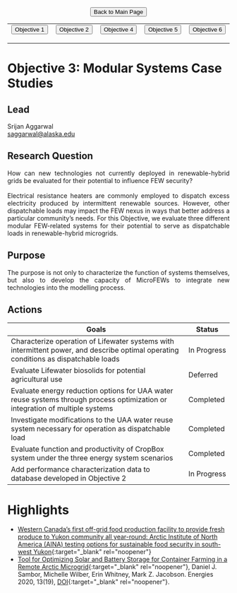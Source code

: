<form action="https://mjc55.github.io/MicroFEWs_Legacy/" align="center" style="bold">
<input type="submit" value="Back to Main Page" />
</form>


<p align="center" text-align="center"><table style="border-collapse: collapse; border: none;">
  <tr width="100%" style="border: none;">
    <td width="400" style="border: none;"> <form action="https://mjc55.github.io/MicroFEWs_Legacy/Objectives/Objective_1" align="center"><input type="submit" value="Objective 1" /></form> </td>
    <td width="400" style="border: none;"> <form action="https://mjc55.github.io/MicroFEWs_Legacy/Objectives/Objective_2" align="center"><input type="submit" value="Objective 2" /></form>  </td>
    <td width="400" style="border: none;"> <form action="https://mjc55.github.io/MicroFEWs_Legacy/Objectives/Objective_4" align="center"><input type="submit" value="Objective 4" /></form> </td>
    <td width="400" style="border: none;"> <form action="https://mjc55.github.io/MicroFEWs_Legacy/Objectives/Objective_5" align="center"><input type="submit" value="Objective 5" /></form> </td>
    <td width="400" style="border: none;"> <form action="https://mjc55.github.io/MicroFEWs_Legacy/Objectives/Objective_6" align="center"><input type="submit" value="Objective 6" /></form> </td>
  </tr>
</table></p>



# Objective 3: Modular Systems Case Studies

## Lead
Srijan Aggarwal <br/>
saggarwal@alaska.edu

## Research Question
<div style="text-align: justify"> 
How can new technologies not currently deployed in renewable-hybrid grids be evaluated for their potential to influence FEW security?
  <br> <br>
Electrical resistance heaters are commonly employed to dispatch excess electricity produced by intermittent renewable sources. 
However, other dispatchable loads may impact the FEW nexus in ways that better address a particular community’s needs. For this Objective, 
we evaluate three different modular FEW-related systems for their potential to serve as dispatchable loads in renewable-hybrid microgrids.
</div>
 
## Purpose
 
<div style="text-align: justify"> 
The purpose is not only to characterize the function of systems themselves, but also to develop the capacity of MicroFEWs to integrate new 
technologies into the modelling process.
</div>
 
## Actions
 
<div style="text-align: justify"> 
  
</div>


| Goals | Status |
|---   |---  |
| Characterize operation of Lifewater systems with intermittent power, and describe optimal operating conditions as dispatchable loads	| In&nbsp;Progress |
| Evaluate Lifewater biosolids for potential agricultural use	| Deferred |
| Evaluate energy reduction options for UAA water reuse systems through process optimization or integration of multiple systems	| Completed |
| Investigate modifications to the UAA water reuse system necessary for operation as dispatchable load	| Completed |
| Evaluate function and productivity of CropBox system under the three energy system scenarios	| Completed |
| Add performance characterization data to database developed in Objective 2	| In&nbsp;Progress |


# Highlights

* [Western Canada’s first off-grid food production facility to provide fresh produce to Yukon community all year-round: Arctic Institute of North America (AINA) testing options for sustainable food security in south-west Yukon](nr_aina_food-production.pdf){:target="_blank" rel="noopener"}
* [Tool for Optimizing Solar and Battery Storage for Container Farming in a Remote Arctic Microgrid](solar_battery_storage_container_farming_in_remote_arctic_microgrid.pdf){:target="_blank" rel="noopener"}, Daniel J. Sambor, Michelle Wilber, Erin Whitney, Mark Z. Jacobson.  Energies 2020, 13(19), [DOI](https://doi.org/10.3390/en13195143){:target="_blank" rel="noopener"}.  
